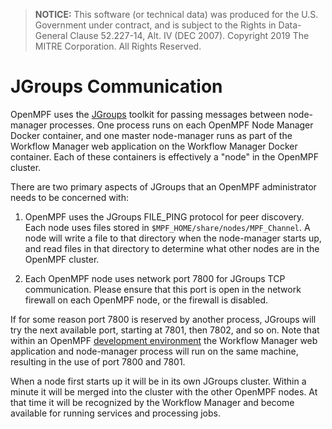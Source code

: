 > **NOTICE:** This software (or technical data) was produced for the U.S. Government under contract, and is subject to the Rights in Data-General Clause 52.227-14, Alt. IV (DEC 2007).
Copyright 2019 The MITRE Corporation. All Rights Reserved.

# JGroups Communication

OpenMPF uses the [JGroups](http://www.jgroups.org) toolkit for passing messages between node-manager processes. One process runs on each OpenMPF Node Manager Docker container, and one master node-manager runs as part of the Workflow Manager web application on the Workflow Manager Docker container. Each of these containers is effectively a "node" in the OpenMPF cluster.

There are two primary aspects of JGroups that an OpenMPF administrator needs to be concerned with:

1. OpenMPF uses the JGroups FILE_PING protocol for peer discovery. Each node uses files stored in `$MPF_HOME/share/nodes/MPF_Channel`. A node will write a file to that directory when the node-manager starts up, and read files in that directory to determine what other nodes are in the OpenMPF cluster.

2. Each OpenMPF node uses network port 7800 for JGroups TCP communication. Please ensure that this port is open in the network firewall on each OpenMPF node, or the firewall is disabled.

If for some reason port 7800 is reserved by another process, JGroups will try the next available port, starting at 7801, then 7802, and so on. Note that within an OpenMPF [development environment](Development-Environment-Guide/index.html) the Workflow Manager web application and node-manager process will run on the same machine, resulting in the use of port 7800 and 7801.

When a node first starts up it will be in its own JGroups cluster. Within a minute it will be merged into the cluster with the other OpenMPF nodes. At that time it will be recognized by the Workflow Manager and become available for running services and processing jobs.
